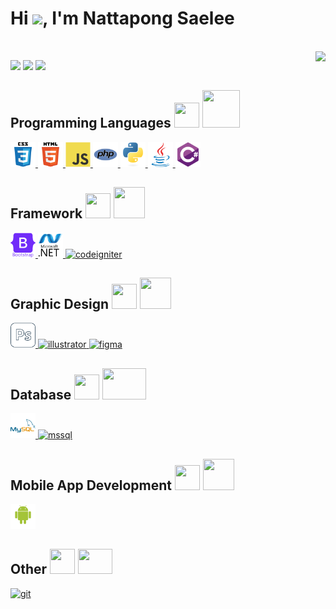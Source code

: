 <h1 align="left">Hi <img src="https://media.giphy.com/media/hvRJCLFzcasrR4ia7z/giphy.gif" width="40px">, I'm Nattapong Saelee</h1>
<br>

<img align="right" src="https://media.giphy.com/media/IeRdg7gLkfK1ly2mFU/giphy.gif" />
<p align="left">
<a href="https://www.facebook.com/profile.php?id=100002376748202"><img src="https://img.shields.io/badge/Facebook-1877F2?style=for-the-badge&logo=facebook&logoColor=white" /></a>
<a href="https://www.instagram.com/saelee_28/"><img src="https://img.shields.io/badge/Instagram-E4405F?style=for-the-badge&logo=instagram&logoColor=white" /></a>
<a href="https://twitter.com/AomSong_98"><img src="https://img.shields.io/badge/Twitter-1DA1F2?style=for-the-badge&logo=twitter&logoColor=white" /></a>
</p>

<h2 align="left">Programming Languages 
<img src="https://media.giphy.com/media/mBYkXvLxkHZFmqBHIC/giphy.gif" width="40px" height="40px">
<img src="https://media.giphy.com/media/Rq1qDYKTTp3MWZ9mgI/giphy.gif" width="60px" height="60px">
</h2> 

<p align="left"> 
<a href="https://www.w3schools.com/css/" target="_blank"> <img src="https://raw.githubusercontent.com/devicons/devicon/master/icons/css3/css3-original-wordmark.svg" alt="css3" width="40" height="40"/> </a> 
<a href="https://www.w3.org/html/" target="_blank"> <img src="https://raw.githubusercontent.com/devicons/devicon/master/icons/html5/html5-original-wordmark.svg" alt="html5" width="40" height="40"/> </a> 
<a href="https://developer.mozilla.org/en-US/docs/Web/JavaScript" target="_blank"> <img src="https://raw.githubusercontent.com/devicons/devicon/master/icons/javascript/javascript-original.svg" alt="javascript" width="40" height="40"/> </a> 
<a href="https://www.php.net" target="_blank"> <img src="https://raw.githubusercontent.com/devicons/devicon/master/icons/php/php-original.svg" alt="php" width="40" height="40"/> </a>
<a href="https://www.python.org" target="_blank"> <img src="https://raw.githubusercontent.com/devicons/devicon/master/icons/python/python-original.svg" alt="python" width="40" height="40"/> </a> 
<a href="https://www.java.com" target="_blank"> <img src="https://raw.githubusercontent.com/devicons/devicon/master/icons/java/java-original.svg" alt="java" width="40" height="40"/> </a> 
<a href="https://www.w3schools.com/cs/" target="_blank"> <img src="https://raw.githubusercontent.com/devicons/devicon/master/icons/csharp/csharp-original.svg" alt="csharp" width="40" height="40"/> </a> 
</p>

<h2 align="left">Framework
<img src="https://media.giphy.com/media/mBYkXvLxkHZFmqBHIC/giphy.gif" width="40px" height="40px">
<img src="https://media.giphy.com/media/AUIz9gccwIIuKHV219/giphy.gif" width="50px" height="50px">
</h2>
<p align="left"> 
<a href="https://getbootstrap.com" target="_blank"> <img src="https://raw.githubusercontent.com/devicons/devicon/master/icons/bootstrap/bootstrap-plain-wordmark.svg" alt="bootstrap" width="40" height="40"/> </a> 
<a href="https://dotnet.microsoft.com/" target="_blank"> <img src="https://raw.githubusercontent.com/devicons/devicon/master/icons/dot-net/dot-net-original-wordmark.svg" alt="dotnet" width="40" height="40"/> </a> 
<a href="https://codeigniter.com" target="_blank"> <img src="https://cdn.worldvectorlogo.com/logos/codeigniter.svg" alt="codeigniter" width="40" height="40"/> </a>
</p>

<h2 align="left">Graphic Design
<img src="https://media.giphy.com/media/mBYkXvLxkHZFmqBHIC/giphy.gif" width="40px" height="40px">
<img src="https://media.giphy.com/media/g9BUk2hCkuD31UoL6U/giphy.gif" width="50px" height="50px">
</h2>
<p align="left"> 
<a href="https://www.photoshop.com/en" target="_blank"> <img src="https://raw.githubusercontent.com/devicons/devicon/master/icons/photoshop/photoshop-line.svg" alt="photoshop" width="40" height="40"/> </a>
<a href="https://www.adobe.com/in/products/illustrator.html" target="_blank"> <img src="https://www.vectorlogo.zone/logos/adobe_illustrator/adobe_illustrator-icon.svg" alt="illustrator" width="40" height="40"/> </a>
<a href="https://www.figma.com/" target="_blank"> <img src="https://www.vectorlogo.zone/logos/figma/figma-icon.svg" alt="figma" width="40" height="40"/> </a> 
</p>

<h2 align="left">Database
<img src="https://media.giphy.com/media/mBYkXvLxkHZFmqBHIC/giphy.gif" width="40px" height="40px">
<img src="https://media.giphy.com/media/MBCodZbEhb2jSNUZNd/giphy.gif" width="70px" height="50px">
</h2>
<p align="left"> 
<a href="https://www.mysql.com/" target="_blank"> <img src="https://raw.githubusercontent.com/devicons/devicon/master/icons/mysql/mysql-original-wordmark.svg" alt="mysql" width="40" height="40"/> </a> 
<a href="https://www.microsoft.com/en-us/sql-server" target="_blank"> <img src="https://cdn.worldvectorlogo.com/logos/microsoft-sql-server.svg" alt="mssql" width="40" height="40"/> </a> 
</p>

<h2 align="left">Mobile App Development
<img src="https://media.giphy.com/media/mBYkXvLxkHZFmqBHIC/giphy.gif" width="40px" height="40px">
<img src="https://media.giphy.com/media/0dEFGudqmLo9xEBazh/giphy.gif" width="50px" height="50px">
</h2>
<p align="left"> <a href="https://developer.android.com" target="_blank"> <img src="https://raw.githubusercontent.com/devicons/devicon/master/icons/android/android-original-wordmark.svg" alt="android" width="40" height="40"/> </a> </p>


<h2 align="left">Other
<img src="https://media.giphy.com/media/mBYkXvLxkHZFmqBHIC/giphy.gif" width="40px" height="40px">
<img src="https://media.giphy.com/media/kH1DBkPNyZPOk0BxrM/giphy.gif" width="55px" height="40px">
</h2>
<p align="left"> <a href="https://git-scm.com/" target="_blank"> <img src="https://www.vectorlogo.zone/logos/git-scm/git-scm-icon.svg" alt="git" width="40" height="40"/> </a> </p>




